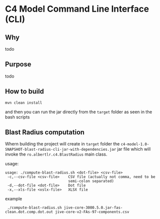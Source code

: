 # C4 Model Command Line Interface (CLI)

## Why
todo
## Purpose

todo

## How to build

```
mvn clean install
```

and then you can run the jar directly from the `target` folder as seen in the bash scripts

## Blast Radius computation

Whern building the project will create in `target` folder the `c4-model-1.0-SNAPSHOT-blast-radius-cli-jar-with-dependencies.jar` jar file which will invoke the `ro.albertlr.c4.BlastRadius` main class.

usage:
```shell script
usage: ./compute-blast-radius.sh <dot-file> <csv-file>
 -c,--csv-file <csv-file>    CSV file (actually not comma, need to be
                             semi-colon separated)
 -d,--dot-file <dot-file>    Dot file
 -x,--xls-file <xslx-file>   XLSX file
```


example
```shell script
 ./compute-blast-radius.sh jive-core-3000.5.0.jar-fas-clean.dot.comp.dot.out jive-core-v2-FAs-97-components.csv 
```

